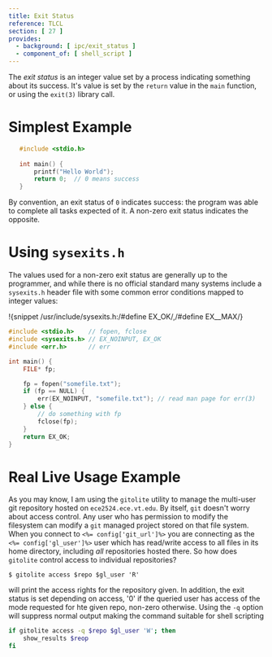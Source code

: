 ```yaml
---
title: Exit Status
reference: TLCL
section: [ 27 ]
provides:
  - background: [ ipc/exit_status ]
  - component_of: [ shell_script ]
---
```


The *exit status* is an integer value set by a process indicating
something about its success. It's value is set by the `return` value in the `main` function, or using the `exit(3)` library call.

# Simplest Example

~~~ c
   #include <stdio.h>
   
   int main() {
       printf("Hello World");
       return 0;  // 0 means success
   }
~~~

By convention, an exit status of `0` indicates success: the program
was able to complete all tasks expected of it. A non-zero exit status
indicates the opposite.

# Using `sysexits.h`

The values used for a non-zero exit status are
generally up to the programmer, and while there is no official standard
many systems include a `sysexits.h` header file with some common error
conditions mapped to integer values:

!{snippet /usr/include/sysexits.h:/#define EX_OK/,/#define EX__MAX/}

~~~ c
#include <stdio.h>    // fopen, fclose
#include <sysexits.h> // EX_NOINPUT, EX_OK
#include <err.h>      // err

int main() {
    FILE* fp;

    fp = fopen("somefile.txt");
    if (fp == NULL) {
        err(EX_NOINPUT, "somefile.txt"); // read man page for err(3)
    } else {
        // do something with fp
        fclose(fp);
    }
    return EX_OK;
}
~~~

# Real Live Usage Example

As you may know, I am using the `gitolite` utility to manage the
multi-user git repository hosted on `ece2524.ece.vt.edu`.  By itself,
`git` doesn't worry about access control. Any user who has permission
to modify the filesystem can modify a `git` managed project stored on
that file system.  When you connect to `<%= config['git_url']%>` you
are connecting as the `<%= config['gl_user']%>` user which has
read/write access to all files in its home directory, including *all*
repositories hosted there.  So how does `gitolite` control access to
individual repositories?

~~~~ console
$ gitolite access $repo $gl_user 'R' 
~~~~

will print the access rights for the repository given. In addition,
the exit status is set depending on access, '0' if the queried user
has access of the mode requested for hte given repo, non-zero
otherwise.  Using the `-q` option will suppress normal output making
the command suitable for shell scripting

~~~ bash
if gitolite access -q $repo $gl_user 'W'; then
    show_results $reop
fi
~~~
